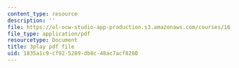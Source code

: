 ```yaml
---
content_type: resource
description: ''
file: https://ol-ocw-studio-app-production.s3.amazonaws.com/courses/16-885j-aircraft-systems-engineering-fall-2005/1835a1c9cf925289db8c48ac7acf8280_1IJPugWssVs.pdf
file_type: application/pdf
resourcetype: Document
title: 3play pdf file
uid: 1835a1c9-cf92-5289-db8c-48ac7acf8280
---
```


